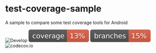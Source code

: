 # test-coverage-sample
A sample to compare some test coverage tools for Android

![Develop](https://github.com/pablobaldez/test-coverage-sample/actions/workflows/pr-build.yml/badge.svg)
![Coverage](.github/badges/jacoco.svg)
![Branches](.github/badges/branches.svg)
![codecov.io](https://codecov.io/github/pablobaldez/test-coverage-sample/coverage.svg?branch=master)

